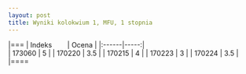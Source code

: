 ```yaml
---
layout: post
title: Wyniki kolokwium 1, MFU, 1 stopnia
---
```




|===
| Indeks &nbsp; &nbsp; &nbsp; &nbsp;| Ocena |
|:------|-----:|	
|    173060 |	5 |
|    170220 |  3.5 |
|    170215 |  4 |
|    170223 |  3 |
|    170224 |  3.5 |
|====
